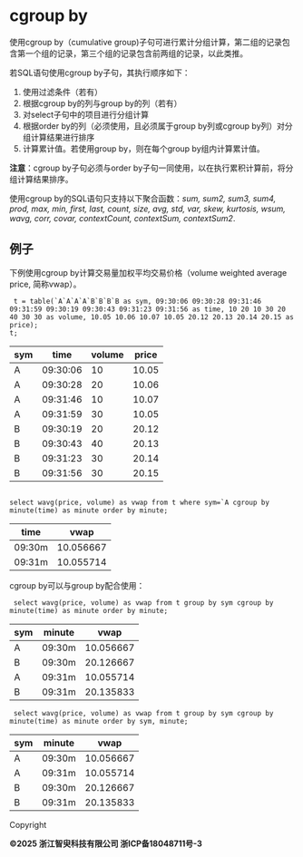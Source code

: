 # cgroup by

使用cgroup by（cumulative group)子句可进行累计分组计算，第二组的记录包含第一个组的记录，第三个组的记录包含前两组的记录，以此类推。

若SQL语句使用cgroup by子句，其执行顺序如下：

1. 使用过滤条件（若有）
2. 根据cgroup by的列与group by的列（若有）
3. 对select子句中的项目进行分组计算
4. 根据order by的列（必须使用，且必须属于group by列或cgroup by列）对分组计算结果进行排序
5. 计算累计值。若使用group by，则在每个group by组内计算累计值。

**注意**：cgroup by子句必须与order by子句一同使用，以在执行累积计算前，将分组计算结果排序。

使用cgroup by的SQL语句只支持以下聚合函数：*sum, sum2, sum3, sum4, prod, max, min, first, last, count,
size, avg, std, var, skew, kurtosis, wsum, wavg, corr, covar, contextCount,
contextSum, contextSum2*.

## 例子

下例使用cgroup by计算交易量加权平均交易价格（volume weighted average price, 简称vwap）。

```
 t = table(`A`A`A`A`B`B`B`B as sym, 09:30:06 09:30:28 09:31:46 09:31:59 09:30:19 09:30:43 09:31:23 09:31:56 as time, 10 20 10 30 20 40 30 30 as volume, 10.05 10.06 10.07 10.05 20.12 20.13 20.14 20.15 as price);
t;
```

| sym | time | volume | price |
| --- | --- | --- | --- |
| A | 09:30:06 | 10 | 10.05 |
| A | 09:30:28 | 20 | 10.06 |
| A | 09:31:46 | 10 | 10.07 |
| A | 09:31:59 | 30 | 10.05 |
| B | 09:30:19 | 20 | 20.12 |
| B | 09:30:43 | 40 | 20.13 |
| B | 09:31:23 | 30 | 20.14 |
| B | 09:31:56 | 30 | 20.15 |

```

select wavg(price, volume) as vwap from t where sym=`A cgroup by minute(time) as minute order by minute;
```

| time | vwap |
| --- | --- |
| 09:30m | 10.056667 |
| 09:31m | 10.055714 |

cgroup by可以与group by配合使用：

```
 select wavg(price, volume) as vwap from t group by sym cgroup by minute(time) as minute order by minute;
```

| sym | minute | vwap |
| --- | --- | --- |
| A | 09:30m | 10.056667 |
| B | 09:30m | 20.126667 |
| A | 09:31m | 10.055714 |
| B | 09:31m | 20.135833 |

```
 select wavg(price, volume) as vwap from t group by sym cgroup by minute(time) as minute order by sym, minute;
```

| sym | minute | vwap |
| --- | --- | --- |
| A | 09:30m | 10.056667 |
| A | 09:31m | 10.055714 |
| B | 09:30m | 20.126667 |
| B | 09:31m | 20.135833 |

Copyright

**©2025 浙江智臾科技有限公司 浙ICP备18048711号-3**

